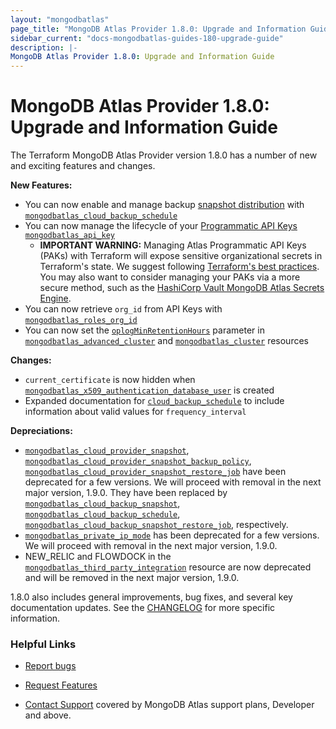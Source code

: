 ```yaml
---
layout: "mongodbatlas"
page_title: "MongoDB Atlas Provider 1.8.0: Upgrade and Information Guide"
sidebar_current: "docs-mongodbatlas-guides-180-upgrade-guide"
description: |-
MongoDB Atlas Provider 1.8.0: Upgrade and Information Guide
---
```


# MongoDB Atlas Provider 1.8.0: Upgrade and Information Guide

The Terraform MongoDB Atlas Provider version 1.8.0 has a number of new and exciting features and changes.

**New Features:**
* You can now enable and manage backup [snapshot distribution](https://www.mongodb.com/blog/post/introducing-snapshot-distribution-atlas) with [`mongodbatlas_cloud_backup_schedule`](https://registry.terraform.io/providers/mongodb/mongodbatlas/latest/docs/resources/cloud_backup_schedule)
* You can now manage the lifecycle of your [Programmatic API Keys](https://www.mongodb.com/docs/atlas/reference/api-resources-spec/#tag/Programmatic-API-Keys) [`mongodbatlas_api_key`](https://registry.terraform.io/providers/mongodb/mongodbatlas/latest/docs/resources/api_key) 
  *  **IMPORTANT WARNING:**  Managing Atlas Programmatic API Keys (PAKs) with Terraform will expose sensitive organizational secrets in Terraform's state.  We suggest following [Terraform's best practices](https://developer.hashicorp.com/terraform/language/state/sensitive-data).  You may also want to consider managing your PAKs via a more secure method, such as the [HashiCorp Vault MongoDB Atlas Secrets Engine](https://developer.hashicorp.com/vault/docs/secrets/mongodbatlas). 
* You can now retrieve `org_id` from API Keys with [`mongodbatlas_roles_org_id`](https://registry.terraform.io/providers/mongodb/mongodbatlas/latest/docs/data-sources/roles_org_id)
* You can now set the [`oplogMinRetentionHours`](https://www.mongodb.com/docs/upcoming/reference/configuration-options/#mongodb-setting-storage.oplogMinRetentionHours) parameter in [`mongodbatlas_advanced_cluster`](https://registry.terraform.io/providers/mongodb/mongodbatlas/latest/docs/resources/advanced_cluster) and [`mongodbatlas_cluster`](https://registry.terraform.io/providers/mongodb/mongodbatlas/latest/docs/resources/cluster) resources  


**Changes:**
* `current_certificate` is now hidden when [`mongodbatlas_x509_authentication_database_user`](https://registry.terraform.io/providers/mongodb/mongodbatlas/latest/docs/resources/x509_authentication_database_user) is created
* Expanded documentation for [`cloud_backup_schedule`](https://registry.terraform.io/providers/mongodb/mongodbatlas/latest/docs/resources/cloud_backup_schedule) to include information about valid values for `frequency_interval`

**Depreciations:**
* [`mongodbatlas_cloud_provider_snapshot`](https://registry.terraform.io/providers/mongodb/mongodbatlas/latest/docs/resources/cloud_provider_snapshot), [`mongodbatlas_cloud_provider_snapshot_backup_policy`](https://registry.terraform.io/providers/mongodb/mongodbatlas/latest/docs/resources/cloud_provider_snapshot_backup_policy), [`mongodbatlas_cloud_provider_snapshot_restore_job`](https://registry.terraform.io/providers/mongodb/mongodbatlas/latest/docs/resources/cloud_provider_snapshot_restore_job) have been deprecated for a few versions.  We will proceed with removal in the next major version, 1.9.0.  They have been replaced by [`mongodbatlas_cloud_backup_snapshot`](https://registry.terraform.io/providers/mongodb/mongodbatlas/latest/docs/resources/cloud_backup_snapshot), [`mongodbatlas_cloud_backup_schedule`](https://registry.terraform.io/providers/mongodb/mongodbatlas/latest/docs/resources/cloud_backup_schedule), [`mongodbatlas_cloud_backup_snapshot_restore_job`](https://registry.terraform.io/providers/mongodb/mongodbatlas/latest/docs/resources/cloud_backup_snapshot_restore_job), respectively. 
* [`mongodbatlas_private_ip_mode`](https://registry.terraform.io/providers/mongodb/mongodbatlas/latest/docs/resources/private_ip_mode) has been deprecated for a few versions.  We will proceed with removal in the next major version, 1.9.0.  
* NEW_RELIC and FLOWDOCK in the [`mongodbatlas_third_party_integration`](https://registry.terraform.io/providers/mongodb/mongodbatlas/latest/docs/resources/third_party_integration#argument-reference) resource are now deprecated and will be removed in the next major version, 1.9.0.

1.8.0 also includes general improvements, bug fixes, and several key documentation updates. See the [CHANGELOG](https://github.com/mongodb/terraform-provider-mongodbatlas/blob/master/CHANGELOG.md) for more specific information.


### Helpful Links

* [Report bugs](https://github.com/mongodb/terraform-provider-mongodbatlas/issues)

* [Request Features](https://feedback.mongodb.com/forums/924145-atlas?category_id=370723)

* [Contact Support](https://docs.atlas.mongodb.com/support/) covered by MongoDB Atlas support plans, Developer and above.
